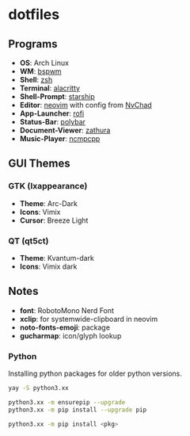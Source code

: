 # dotfiles

## Programs

- **OS**: Arch Linux
- **WM**: [bspwm](https://github.com/baskerville/bspwm/)
- **Shell**: [zsh](https://wiki.archlinux.org/index.php/Zsh)
- **Terminal**: [alacritty](https://alacritty.org/)
- **Shell-Prompt**: [starship](https://starship.rs/)
- **Editor**: [neovim](https://github.com/neovim/neovim/) with config from [NvChad](https://github.com/NvChad/NvChad)
- **App-Launcher**: [rofi](https://github.com/davatorium/rofi)
- **Status-Bar**: [polybar](https://github.com/polybar/polybar)
- **Document-Viewer**: [zathura](https://github.com/pwmt/zathura)
- **Music-Player**: [ncmpcpp](https://github.com/ncmpcpp/ncmpcpp)

## GUI Themes

### GTK (lxappearance)

- **Theme**: Arc-Dark
- **Icons**: Vimix
- **Cursor**: Breeze Light

### QT (qt5ct)

- **Theme**: Kvantum-dark
- **Icons**: Vimix dark

## Notes

- **font**: RobotoMono Nerd Font
- **xclip**: for systemwide-clipboard in neovim
- **noto-fonts-emoji**: package
- **gucharmap**: icon/glyph lookup

### Python

Installing python packages for older python versions.

```bash
yay -S python3.xx

python3.xx -m ensurepip --upgrade
python3.xx -m pip install --upgrade pip

python3.xx -m pip install <pkg>
```
